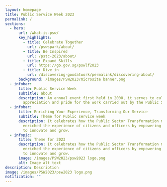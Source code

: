 ```yaml
---
layout: homepage
title: Public Service Week 2023
permalink: /
sections:
  - hero:
      url: /what-is-psw/
      key_highlights:
        - title: Celebrate Together
          url: /pswspark/about/
        - title: Be Inspired
          url: /pstc-2023/about/
        - title: Expand Skills
          url: https://go.gov.sg/pswlf2023
        - title: Dive in
          url: /discovering-goodatwork/permalink/discovering-about/
      background: /images/PSW2023/microsite banner.png
  - infobar:
      title: Public Service Week
      subtitle: about
      description: An annual event first held in 2008, it serves to cultivate a deeper
        appreciation and pride for the work carried out by the Public Service.
  - infobar:
      title: Enriching Your Experience, Transforming Our Service
      subtitle: Theme for Public service week
      description: It celebrates how the Public Sector Transformation movement has
        enriched the experience of citizens and officers by empowering officers
        to innovate and grow.
  - infopic:
      title: Theme for 2023
      description: It celebrates how the Public Sector Transformation movement has
        enriched the experience of citizens and officers by empowering officers
        to innovate and grow.
      image: /images/PSW2023/psw2023 logo.png
      alt: Image alt text
description: Description
image: /images/PSW2023/psw2023 logo.png
notification: ""
---
```

